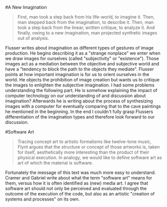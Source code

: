 #A New Imagination

>First, man took a step back from his life-world, to imagine it. Then, man stepped back from the imagination, to describe it. Then, man took a step back from the linear, written critique, to analyze it. And finally, owing to a new imagination, man projected synthetic images out of analysis.

Flusser writes about imagination as different types of gestures of image production. He begins describing it as a "strange nonplace" we enter when we draw images for ourselves (called "subjectivity" or "existence"). Those images act as a mediation between the objective and subjective world and have a "tendency to block the path to the objects they mediate".
Flusser points at how important imagination is for us to orient ourselves in the world. He objects the prohibition of image creation but wants us to critique the images to enlighten the subjective imagination.
I had some problems understanding the following part. He is somehow explaining the impact of computer technology on our understanding of and discussion about imagination? Afterwards he is writing about the process of synthesizing images with a computer for eventually comparing that to the cave paintings he mentioned in the beginning. In the end I couldn't fully grasp Flussers differentiation of the imagination types and therefore look forward to our discussion.


#Software Art

>Tracing concept art to artistic formalisms like twelve-tone music, Flynt argues that the structure or concept of those artworks is, taken for itself, aesthetically more interesting than the product of their physical execution. In analogy, we would like to define software art as art of which the material is software.

Fortunately the message of this text was much more easy to understand. Cramer and Gabriel write about what the term "software art" means for them, versus how it is often identified as (new) media art. I agree that software art should not only be perceived and evaluated through the outcome of the execution of the code, but also as an artistic "creation of systems and processes" on its own.